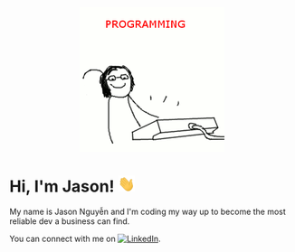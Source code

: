 <div style="text-align:center"><img src="https://raw.githubusercontent.com/tennydev/tennydev/main/codinggif.gif"></div>

# Hi, I'm Jason! <img src="https://raw.githubusercontent.com/tennydev/tennydev/main/wave.gif" width="30px">
My name is Jason Nguyễn and I'm coding my way up to become the most reliable dev a business can find.

<!-- Actual text -->

You can connect with me on [![LinkedIn][2.2]][2].

<!-- Icons -->

[2.2]: https://raw.githubusercontent.com/MartinHeinz/MartinHeinz/master/linkedin-3-16.png (LinkedIn icon without padding)

<!-- Links to your social media accounts -->

[2]: https://www.linkedin.com/in/daidungnguyen2003/

